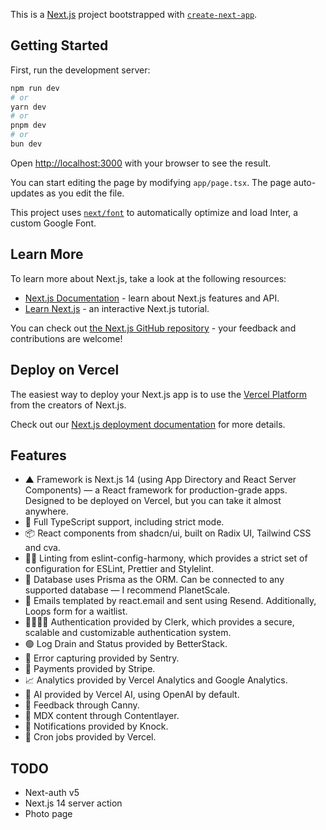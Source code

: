 This is a [Next.js](https://nextjs.org/) project bootstrapped with [`create-next-app`](https://github.com/vercel/next.js/tree/canary/packages/create-next-app).

## Getting Started

First, run the development server:

```bash
npm run dev
# or
yarn dev
# or
pnpm dev
# or
bun dev
```

Open [http://localhost:3000](http://localhost:3000) with your browser to see the result.

You can start editing the page by modifying `app/page.tsx`. The page auto-updates as you edit the file.

This project uses [`next/font`](https://nextjs.org/docs/basic-features/font-optimization) to automatically optimize and load Inter, a custom Google Font.

## Learn More

To learn more about Next.js, take a look at the following resources:

- [Next.js Documentation](https://nextjs.org/docs) - learn about Next.js features and API.
- [Learn Next.js](https://nextjs.org/learn) - an interactive Next.js tutorial.

You can check out [the Next.js GitHub repository](https://github.com/vercel/next.js/) - your feedback and contributions are welcome!

## Deploy on Vercel

The easiest way to deploy your Next.js app is to use the [Vercel Platform](https://vercel.com/new?utm_medium=default-template&filter=next.js&utm_source=create-next-app&utm_campaign=create-next-app-readme) from the creators of Next.js.

Check out our [Next.js deployment documentation](https://nextjs.org/docs/deployment) for more details.

## Features

- ▲ Framework is Next.js 14 (using App Directory and React Server Components) — a React framework for production-grade apps. Designed to be deployed on Vercel, but you can take it almost anywhere.
- 🤝 Full TypeScript support, including strict mode.
- 📦 React components from shadcn/ui, built on Radix UI, Tailwind CSS and cva.
- 👩‍⚖️ Linting from eslint-config-harmony, which provides a strict set of configuration for ESLint, Prettier and Stylelint.
- 📀 Database uses Prisma as the ORM. Can be connected to any supported database — I recommend PlanetScale.
- 📧 Emails templated by react.email and sent using Resend. Additionally, Loops form for a waitlist.
- 👨‍👩‍👧‍👦 Authentication provided by Clerk, which provides a secure, scalable and customizable authentication system.
- 🟢 Log Drain and Status provided by BetterStack.
- 🐞 Error capturing provided by Sentry.
- 💸 Payments provided by Stripe.
- 📈 Analytics provided by Vercel Analytics and Google Analytics.
- 🤖 AI provided by Vercel AI, using OpenAI by default.
- 💬 Feedback through Canny.
- 📝 MDX content through Contentlayer.
- 🔔 Notifications provided by Knock.
- 🔄 Cron jobs provided by Vercel.


## TODO

- Next-auth v5
- Next.js 14 server action
- Photo page
